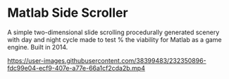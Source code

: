 # Matlab Side Scroller
A simple two-dimensional slide scrolling procedurally generated scenery with day and night cycle made to test % the viability for Matlab as a game engine. Built in 2014.

https://user-images.githubusercontent.com/38399483/232350896-fdc99e04-ecf9-407e-a77e-66a1cf2cda2b.mp4

